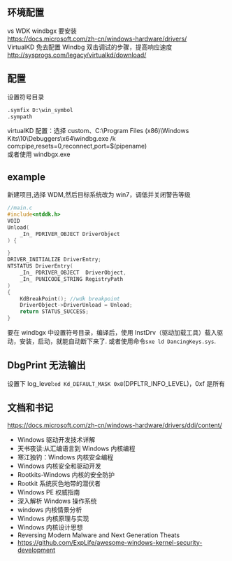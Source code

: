 ## 环境配置

vs WDK windbgx 要安装  
https://docs.microsoft.com/zh-cn/windows-hardware/drivers/  
VirtualKD 免去配置 Windbg 双击调试的步骤，提高响应速度  
http://sysprogs.com/legacy/virtualkd/download/

## 配置

设置符号目录

```cmd
.symfix D:\win_symbol
.sympath
```

virtualKD 配置：选择 custom、C:\Program Files (x86)\Windows Kits\10\Debuggers\x64\windbg.exe /k com:pipe,resets=0,reconnect,port=\$(pipename)  
或者使用 windbgx.exe

## example

新建项目,选择 WDM,然后目标系统改为 win7，调低并关闭警告等级

```c
//main.c
#include<ntddk.h>
VOID
Unload(
	_In_ PDRIVER_OBJECT DriverObject
) {

}
DRIVER_INITIALIZE DriverEntry;
NTSTATUS DriverEntry(
	_In_ PDRIVER_OBJECT  DriverObject,
	_In_ PUNICODE_STRING RegistryPath
)
{
	KdBreakPoint(); //wdk breakpoint
	DriverObject->DriverUnload = Unload;
	return STATUS_SUCCESS;
}
```

要在 windbgx 中设置符号目录，编译后，使用 InstDrv（驱动加载工具）载入驱动，安装，启动，就能自动断下来了.
或者使用命令`sxe ld DancingKeys.sys`.

## DbgPrint 无法输出

设置下 log_level:`ed Kd_DEFAULT_MASK 0x8`(DPFLTR_INFO_LEVEL)，0xf 是所有

## 文档和书记

https://docs.microsoft.com/zh-cn/windows-hardware/drivers/ddi/content/

- Windows 驱动开发技术详解
- 天书夜读:从汇编语言到 Windows 内核编程
- 寒江独钓：Windows 内核安全编程
- Windows 内核安全和驱动开发
- Rootkits-Windows 内核的安全防护
- Rootkit 系统灰色地带的潜伏者
- Windows PE 权威指南
- 深入解析 Windows 操作系统
- windows 内核情景分析
- Windows 内核原理与实现
- Windows 内核设计思想
- Reversing Modern Malware and Next Generation Theats
- https://github.com/ExpLife/awesome-windows-kernel-security-development
